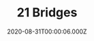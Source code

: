 ---
title: "21 Bridges"
year: 2019
date: 2020-08-31T00:00:06.000Z
permalink: /almanac/movies/2020-08-31-21-bridges/index.html
link: https://letterboxd.com/rknightuk/film/21-bridges/
rating: 3
tmdbid: 535292
---